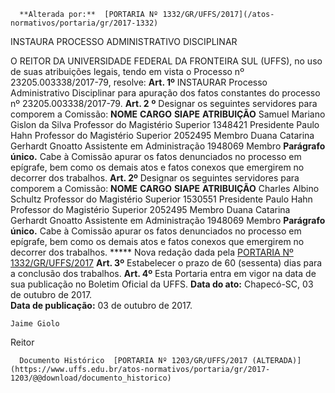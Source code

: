       **Alterada por:**  [PORTARIA Nº 1332/GR/UFFS/2017](/atos-normativos/portaria/gr/2017-1332) 

   INSTAURA PROCESSO ADMINISTRATIVO DISCIPLINAR  

 O REITOR DA UNIVERSIDADE FEDERAL DA FRONTEIRA SUL (UFFS), no uso de suas atribuições legais, tendo em vista o Processo nº 23205.003338/2017-79, resolve:   **Art. 1º** INSTAURAR Processo Administrativo Disciplinar para apuração dos fatos constantes do processo nº 23205.003338/2017-79.  **Art. 2**  **º**  Designar os seguintes servidores para comporem a Comissão:       **NOME**     **CARGO**     **SIAPE**     **ATRIBUIÇÃO**      Samuel Mariano Gislon da Silva    Professor do Magistério Superior    1348421    Presidente      Paulo Hahn    Professor do Magistério Superior    2052495    Membro      Duana Catarina Gerhardt Gnoatto    Assistente em Administração    1948069    Membro        **Parágrafo único.**  Cabe à Comissão apurar os fatos denunciados no processo em epígrafe, bem como os demais atos e fatos conexos que emergirem no decorrer dos trabalhos.    **Art. 2º** Designar os seguintes servidores para comporem a Comissão:     **NOME**    **CARGO**    **SIAPE**    **ATRIBUIÇÃO**      Charles Albino Schultz   Professor do Magistério Superior   1530551   Presidente     Paulo Hahn   Professor do Magistério Superior   2052495   Membro     Duana Catarina Gerhardt Gnoatto   Assistente em Administração   1948069   Membro     **Parágrafo único.** Cabe à Comissão apurar os fatos denunciados no processo em epígrafe, bem como os demais atos e fatos conexos que emergirem no decorrer dos trabalhos. ***** Nova redação dada pela [PORTARIA Nº 1332/GR/UFFS/2017](https://www.uffs.edu.br/atos-normativos/portaria/gr/2017-1332)    **Art. 3º** Estabelecer o prazo de 60 (sessenta) dias para a conclusão dos trabalhos.   **Art. 4º** Esta Portaria entra em vigor na data de sua publicação no Boletim Oficial da UFFS.      **Data do ato:** Chapecó-SC, 03 de outubro de 2017.   
 **Data de publicação:**  03 de outubro de 2017. 

    Jaime Giolo   
 Reitor 

      Documento Histórico  [PORTARIA Nº 1203/GR/UFFS/2017 (ALTERADA)](https://www.uffs.edu.br/atos-normativos/portaria/gr/2017-1203/@@download/documento_historico)     
      